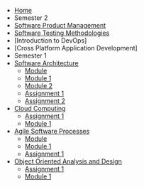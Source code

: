 * [Home](./index) 
* Semester 2
* [Software Product Management](./SoftwareProduct/Index)
* [Software Testing Methodologies](./SoftwareTesting/Index)
* [Introduction to DevOps]
* [Cross Platform Application Development]
* Semester 1
* [Software Architecture](./SoftwareArchitecture/Index) 
    * [Module](./SoftwareArchitecture/Module) 
    * [Module 1](./SoftwareArchitecture/Module1) 
    * [Module 2](./SoftwareArchitecture/Module2) 
    * [Assignment 1](./SoftwareArchitecture/Assignment1) 
    * [Assignment 2](./SoftwareArchitecture/Assignment2) 
* [Cloud Computing](./Cloud/Index) 
    * [Assignment 1](./Cloud/Assignment1) 
    * [Module 1](./Cloud/Module1) 
* [Agile Software Processes](./Agile/Index) 
    * [Module](./Agile/Module) 
    * [Module 1](./Agile/Module1)    
    * [Assignment 1](./Agile/Assignment1) 
* [Object Oriented Analysis and Design](./OOAD/Index) 
    * [Assignment 1](./OOAD/Assignment1) 
    * [Module 1](./OOAD/Module1) 
    